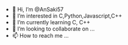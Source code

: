 - 👋 Hi, I’m @AnSaki57
- 👀 I’m interested in C,Python,Javascript,C++
- 🌱 I’m currently learning C, C++
- 💞️ I’m looking to collaborate on ...
- 📫 How to reach me ...

<!---
AnSaki57/AnSaki57 is a ✨ special ✨ repository because its `README.md` (this file) appears on your GitHub profile.
You can click the Preview link to take a look at your changes.
--->
